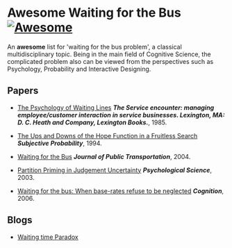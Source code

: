 # Awesome Waiting for the Bus [![Awesome](https://awesome.re/badge.svg)](https://awesome.re)
An **awesome** list for 'waiting for the bus problem', a classical multidisciplinary topic. Being in the main field of Cognitive Science, the complicated problem also can be viewed from the perspectives such as Psychology, Probability and Interactive Designing.

## Papers

* [The Psychology of Waiting Lines](https://davidmaister.com/wp-content/themes/davidmaister/pdf/PsycholgyofWaitingLines751.pdf) ***The Service encounter: managing employee/customer interaction in service businesses. Lexington, MA: D. C. Heath and Company, Lexington Books.***, 1985.

* [The Ups and Downs of the Hope Function in a Fruitless Search](https://www.gwern.net/docs/statistics/bayes/1994-falk) ***Subjective Probability***, 1994.

* [Waiting for the Bus](https://scholarcommons.usf.edu/jpt/vol7/iss4/4/) ***Journal of Public Transportation***, 2004.

* [Partition Priming in Judgement Uncertainty](http://sage.cnpereading.com/paragraph/download/?doi=10.1111/1467-9280.02431) ***Psychological Science***, 2003.

* [Waiting for the bus: When base-rates refuse to be neglected](https://www.gwern.net/docs/statistics/bayes/2007-teigen.pdf) ***Cognition***, 2006.


## Blogs

* [Waiting time Paradox](https://jakevdp.github.io/blog/2018/09/13/waiting-time-paradox/)

